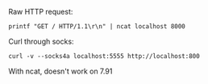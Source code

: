 Raw HTTP request:
```
printf "GET / HTTP/1.1\r\n" | ncat localhost 8000
```

Curl through socks:
```
curl -v --socks4a localhost:5555 http://localhost:800
```

With ncat, doesn't work on 7.91
```

```

